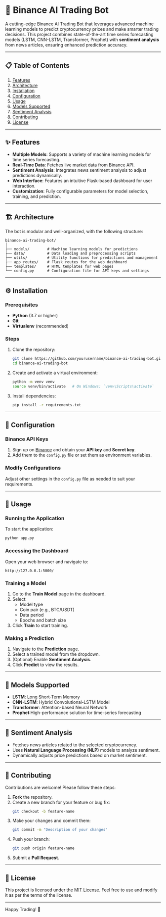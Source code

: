 
# 🚀 Binance AI Trading Bot

A cutting-edge Binance AI Trading Bot that leverages advanced machine learning models to predict cryptocurrency prices and make smarter trading decisions. This project combines state-of-the-art time series forecasting models (LSTM, CNN-LSTM, Transformer, Prophet) with **sentiment analysis** from news articles, ensuring enhanced prediction accuracy.

---

## 📋 Table of Contents
1. [Features](#features)
2. [Architecture](#architecture)
3. [Installation](#installation)
4. [Configuration](#configuration)
5. [Usage](#usage)
6. [Models Supported](#models-supported)
7. [Sentiment Analysis](#sentiment-analysis)
8. [Contributing](#contributing)
9. [License](#license)

---

## ✨ Features
- **Multiple Models**: Supports a variety of machine learning models for time series forecasting.
- **Real-Time Data**: Fetches live market data from Binance API.
- **Sentiment Analysis**: Integrates news sentiment analysis to adjust predictions dynamically.
- **Web Interface**: Features an intuitive Flask-based dashboard for user interaction.
- **Customization**: Fully configurable parameters for model selection, training, and prediction.

---

## 🏗️ Architecture
The bot is modular and well-organized, with the following structure:
```
binance-ai-trading-bot/
│
├── models/        # Machine learning models for predictions
├── data/          # Data loading and preprocessing scripts
├── utils/         # Utility functions for predictions and management
├── app_routes/    # Flask routes for the web dashboard
├── templates/     # HTML templates for web pages
└── config.py      # Configuration file for API keys and settings
```

---

## ⚙️ Installation

### Prerequisites
- **Python** (3.7 or higher)
- **Git**
- **Virtualenv** (recommended)

### Steps
1. Clone the repository:
   ```bash
   git clone https://github.com/yourusername/binance-ai-trading-bot.git
   cd binance-ai-trading-bot
   ```

2. Create and activate a virtual environment:
   ```bash
   python -m venv venv
   source venv/bin/activate   # On Windows: `venv\Scripts\activate`
   ```

3. Install dependencies:
   ```bash
   pip install -r requirements.txt
   ```

---

## 🔧 Configuration

### Binance API Keys
1. Sign up on [Binance](https://www.binance.com) and obtain your **API key** and **Secret key**.
2. Add them to the `config.py` file or set them as environment variables.

### Modify Configurations
Adjust other settings in the `config.py` file as needed to suit your requirements.

---

## 🚀 Usage

### Running the Application
To start the application:
```bash
python app.py
```

### Accessing the Dashboard
Open your web browser and navigate to:
```
http://127.0.0.1:5000/
```

### Training a Model
1. Go to the **Train Model** page in the dashboard.
2. Select:
   - Model type
   - Coin pair (e.g., BTC/USDT)
   - Data period
   - Epochs and batch size
3. Click **Train** to start training.

### Making a Prediction
1. Navigate to the **Prediction** page.
2. Select a trained model from the dropdown.
3. (Optional) Enable **Sentiment Analysis**.
4. Click **Predict** to view the results.

---

## 🧠 Models Supported
- **LSTM**: Long Short-Term Memory
- **CNN-LSTM**: Hybrid Convolutional-LSTM Model
- **Transformer**: Attention-based Neural Network
- **Prophet**:High-performance solution for time-series forecasting

---

## 💬 Sentiment Analysis
- Fetches news articles related to the selected cryptocurrency.
- Uses **Natural Language Processing (NLP)** models to analyze sentiment.
- Dynamically adjusts price predictions based on market sentiment.

---

## 🤝 Contributing
Contributions are welcome! Please follow these steps:
1. **Fork** the repository.
2. Create a new branch for your feature or bug fix:
   ```bash
   git checkout -b feature-name
   ```
3. Make your changes and commit them:
   ```bash
   git commit -m "Description of your changes"
   ```
4. Push your branch:
   ```bash
   git push origin feature-name
   ```
5. Submit a **Pull Request**.

---

## 📄 License
This project is licensed under the [MIT License](LICENSE). Feel free to use and modify it as per the terms of the license.

---

Happy Trading! 🚀

